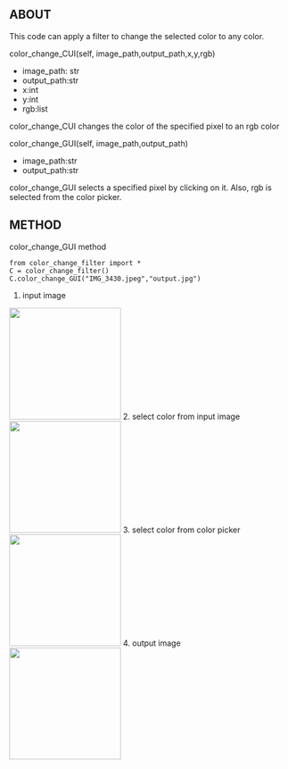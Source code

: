 ## ABOUT
This code can apply a filter to change the selected color to any color.

color_change_CUI(self, image_path,output_path,x,y,rgb)
- image_path: str
- output_path:str
- x:int
- y:int
- rgb:list

color_change_CUI changes the color of the specified pixel to an rgb color

color_change_GUI(self, image_path,output_path)
- image_path:str
- output_path:str

color_change_GUI selects a specified pixel by clicking on it. Also, rgb is selected from the color picker.

## METHOD
color_change_GUI method

```
from color_change_filter import *
C = color_change_filter()
C.color_change_GUI("IMG_3430.jpeg","output.jpg")

```

1. input image
<img src="https://drive.google.com/uc?export=view&id=1_nwdDS7z2xN5Pv4276920SV-g-nFSiHd" width="200px">
2. select color from input image
<img src="https://drive.google.com/uc?export=view&id=1m5X2APSrvFFYXmA_c-vhM_IishERVuyR" width="200px">
3. select color from color picker
<img src="https://drive.google.com/uc?export=view&id=12mXDkKKTg0R-gP-eC_zIKIdwZOjJbZ8u" width="200px">
4. output image
<img src="https://drive.google.com/uc?export=view&id=1dbJIIte8C4Hjbzau6bGbh359qXX7ZiSu" width="200px">
